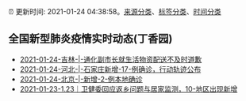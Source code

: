 :alarm_clock: 更新时间: 2021-01-24 04:38:58。[来源分类](../README.md)、[标签分类](../TAGS.md)、[时间分类](../TIMELINE.md)

## 全国新型肺炎疫情实时动态(丁香园)




- [2021-01-24-吉林-|-通化副市长就生活物资配送不及时道歉](http://app.cctv.com/special/cportal/detail/arti/index.html?id=ArtigPs9idQQ8a0MgUUKeKxu210124&isfromapp=1) 
- [2021-01-24-河北-|-石家庄新增-17-例确诊，行动轨迹公布](http://app.cctv.com/special/cportal/detail/arti/index.html?id=ArtizVPVTiplDRGBt4P51FLN210124&isfromapp=1) 
- [2021-01-24-北京-|-新增-2-例本地确诊](http://wjw.beijing.gov.cn/xwzx_20031/xwfb/202101/t20210124_2230724.html) 
- [2021-01-23-1.23｜卫健委回应返乡问题与居家监测，10-地区出现新增](http://app.cctv.com/special/cportal/detail/arti/index.html?id=Arti1KXAhC4ROA1JmTgrehC3210123&isfromapp=1) 